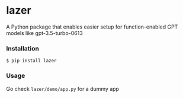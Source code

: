 # lazer

A Python package that enables easier setup for function-enabled GPT models like gpt-3.5-turbo-0613


### Installation

`$ pip install lazer`


### Usage

Go check `lazer/demo/app.py` for a dummy app
